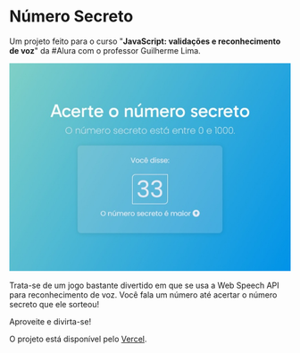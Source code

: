 # Número Secreto

Um projeto feito para o curso "**JavaScript: validações e reconhecimento de voz**" da #Alura com o professor Guilherme Lima.

![](screenshots\tela-jogo.jpg)

Trata-se de um jogo bastante divertido em que se usa a Web Speech API para reconhecimento de voz. Você fala um número até acertar o número secreto que ele sorteou!

Aproveite e divirta-se!

O projeto está disponível pelo [Vercel](https://numero-secreto-git-main-renansantos7.vercel.app/).
